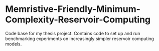 # Memristive-Friendly-Minimum-Complexity-Reservoir-Computing
Code base for my thesis project. Contains code to set up and run benchmarking experiments on increasingly simpler reservoir computing models.
